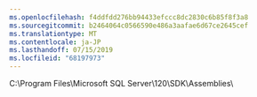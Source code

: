 ```yaml
---
ms.openlocfilehash: f4ddfdd276bb94433efccc8dc2830c6b85f8f3a8
ms.sourcegitcommit: b2464064c0566590e486a3aafae6d67ce2645cef
ms.translationtype: MT
ms.contentlocale: ja-JP
ms.lasthandoff: 07/15/2019
ms.locfileid: "68197973"
---
```

C:\\Program Files\\Microsoft SQL Server\\120\\SDK\\Assemblies\\
